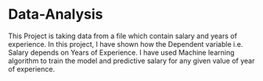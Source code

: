 # Data-Analysis
This Project is taking data from a file which contain salary and years of experience.
In this project, I have shown how the Dependent variable i.e. Salary depends on Years of Experience.
I have used Machine learning algorithm to train the model and predictive salary for any given value of year of experience. 
